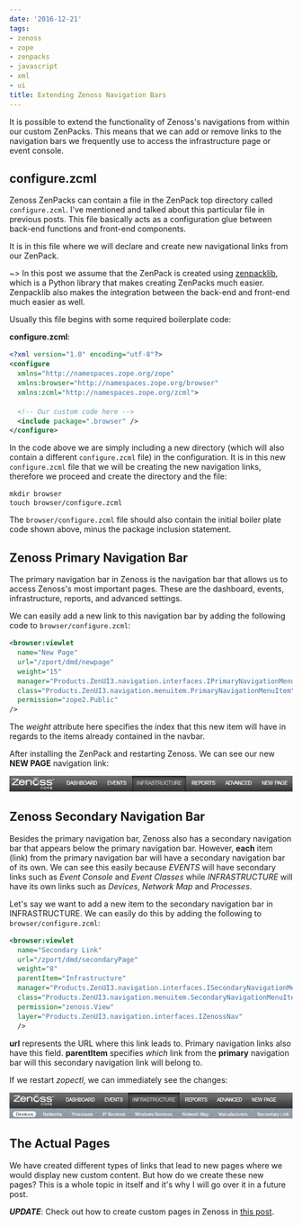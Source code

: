 ```yaml
---
date: '2016-12-21'
tags:
- zenoss
- zope
- zenpacks
- javascript
- xml
- ui
title: Extending Zenoss Navigation Bars
---
```


It is possible to extend the functionality of Zenoss's navigations from within our custom ZenPacks. This means that we can add or remove links to the navigation bars we frequently use to access the infrastructure page or event console.

## configure.zcml

Zenoss ZenPacks can contain a file in the ZenPack top directory called `configure.zcml`. I've mentioned and talked about this particular file in previous posts. This file basically acts as a configuration glue between back-end functions and front-end components.

It is in this file where we will declare and create new navigational links from our ZenPack.

~> In this post we assume that the ZenPack is created using [zenpacklib](https://zenpacklib.zenoss.com/en/latest/), which is a Python library that makes creating ZenPacks much easier. Zenpacklib also makes the integration between the back-end and front-end much easier as well.

Usually this file begins with some required boilerplate code:

**configure.zcml**:

```xml
<?xml version="1.0" encoding="utf-8"?>
<configure
  xmlns="http://namespaces.zope.org/zope"
  xmlns:browser="http://namespaces.zope.org/browser"
  xmlns:zcml="http://namespaces.zope.org/zcml">

  <!-- Our custom code here -->
  <include package=".browser" />
</configure>
```

<!--more-->

In the code above we are simply including a new directory (which will also contain a different `configure.zcml` file) in the configuration. It is in this new `configure.zcml` file that we will be creating the new navigation links, therefore we proceed and create the directory and the file:

```
mkdir browser
touch browser/configure.zcml
```

The `browser/configure.zcml` file should also contain the initial boiler plate code shown above, minus the package inclusion statement.

## Zenoss Primary Navigation Bar

The primary navigation bar in Zenoss is the navigation bar that allows us to access Zenoss's most important pages. These are the dashboard, events, infrastructure, reports, and advanced settings.

We can easily add a new link to this navigation bar by adding the following code to `browser/configure.zcml`:

```xml
<browser:viewlet
  name="New Page"
  url="/zport/dmd/newpage"
  weight="15"
  manager="Products.ZenUI3.navigation.interfaces.IPrimaryNavigationMenu"
  class="Products.ZenUI3.navigation.menuitem.PrimaryNavigationMenuItem"
  permission="zope2.Public"
/>
```

The *weight* attribute here specifies the index that this new item will have in regards to the items already contained in the navbar.

After installing the ZenPack and restarting Zenoss. We can see our new **NEW PAGE** navigation link:

![Primary Nav](/posts/extending-zenoss-navigations/zenoss_primary_nav.jpg)

## Zenoss Secondary Navigation Bar

Besides the primary navigation bar, Zenoss also has a secondary navigation bar that appears below the primary navigation bar. However, **each** item (link) from the primary navigation bar will have a secondary navigation bar of its own. We can see this easily because *EVENTS* will have secondary links such as *Event Console* and *Event Classes* while *INFRASTRUCTURE* will have its own links such as *Devices*, *Network Map* and *Processes*.

Let's say we want to add a new item to the secondary navigation bar in INFRASTRUCTURE. We can easily do this by adding the following to `browser/configure.zcml`:

```xml
<browser:viewlet
  name="Secondary Link"
  url="/zport/dmd/secondaryPage"
  weight="8"
  parentItem="Infrastructure"
  manager="Products.ZenUI3.navigation.interfaces.ISecondaryNavigationMenu"
  class="Products.ZenUI3.navigation.menuitem.SecondaryNavigationMenuItem"
  permission="zenoss.View"
  layer="Products.ZenUI3.navigation.interfaces.IZenossNav"
  />
```

**url** represents the URL where this link leads to. Primary navigation links also have this field. **parentItem** specifies *which* link from the **primary** navigation bar will this secondary navigation link will belong to.

If we restart *zopectl*, we can immediately see the changes:

![Secondary Nav](/posts/extending-zenoss-navigations/zenoss_secondary_nav.jpg)

## The Actual Pages

We have created different types of links that lead to new pages where we would display new custom content. But how do we create these new pages? This is a whole topic in itself and it's why I will go over it in a future post.

_**UPDATE**_: Check out how to create custom pages in Zenoss in [this post](/posts/custom-pages-in-zenoss.html).